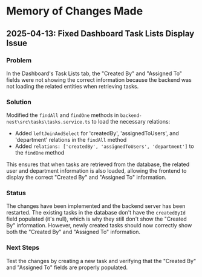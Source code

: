 # Memory of Changes Made

## 2025-04-13: Fixed Dashboard Task Lists Display Issue

### Problem
In the Dashboard's Task Lists tab, the "Created By" and "Assigned To" fields were not showing the correct information because the backend was not loading the related entities when retrieving tasks.

### Solution
Modified the `findAll` and `findOne` methods in `backend-nest\src\tasks\tasks.service.ts` to load the necessary relations:
- Added `leftJoinAndSelect` for 'createdBy', 'assignedToUsers', and 'department' relations in the `findAll` method
- Added `relations: ['createdBy', 'assignedToUsers', 'department']` to the `findOne` method

This ensures that when tasks are retrieved from the database, the related user and department information is also loaded, allowing the frontend to display the correct "Created By" and "Assigned To" information.

### Status
The changes have been implemented and the backend server has been restarted. The existing tasks in the database don't have the `createdById` field populated (it's null), which is why they still don't show the "Created By" information. However, newly created tasks should now correctly show both the "Created By" and "Assigned To" information.

### Next Steps
Test the changes by creating a new task and verifying that the "Created By" and "Assigned To" fields are properly populated.
